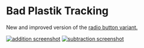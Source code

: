 # Bad Plastik Tracking
New and improved version of the [radio button variant.](https://github.com/jasylvia/Bad_Plastik_Tracking)

[![addition screenshot](http://i.imgur.com/vfj0d6Ll.png)](http://i.imgur.com/vfj0d6L.png) [![subtraction screenshot](http://i.imgur.com/5aSLDAZl.png)](http://i.imgur.com/5aSLDAZ.png)
